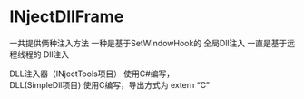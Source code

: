# INjectDllFrame

一共提供俩种注入方法
一种是基于SetWIndowHook的 全局Dll注入
一直是基于远程线程的 Dll注入

DLL注入器（INjectTools项目） 使用C#编写，  
DLL(SimpleDll项目)    使用C编写，导出方式为 extern “C”
